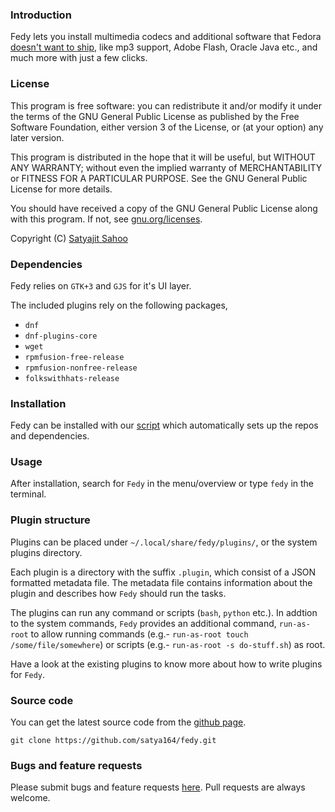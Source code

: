 ### Introduction

Fedy lets you install multimedia codecs and additional software that Fedora [doesn't want to ship](http://fedoraproject.org/wiki/Forbidden_items?rd=ForbiddenItems), like mp3 support, Adobe Flash, Oracle Java etc., and much more with just a few clicks.

### License

This program is free software: you can redistribute it and/or modify it under the terms of the GNU General Public License as published by the Free Software Foundation, either version 3 of the License, or (at your option) any later version.

This program is distributed in the hope that it will be useful, but WITHOUT ANY WARRANTY; without even the implied warranty of MERCHANTABILITY or FITNESS FOR A PARTICULAR PURPOSE. See the GNU General Public License for more details.

You should have received a copy of the GNU General Public License along with this program.  If not, see [gnu.org/licenses](http://www.gnu.org/licenses/).

Copyright (C) [Satyajit Sahoo](mailto:satyajit.happy@gmail.com)

### Dependencies

Fedy relies on `GTK+3` and `GJS` for it's UI layer.

The included plugins rely on the following packages,
* `dnf`
* `dnf-plugins-core`
* `wget`
* `rpmfusion-free-release`
* `rpmfusion-nonfree-release`
* `folkswithhats-release`

### Installation

Fedy can be installed with our [script](http://satya164.github.io/fedy/fedy-installer) which automatically sets up the repos and dependencies.

### Usage

After installation, search for `Fedy` in the menu/overview or type `fedy` in the terminal.

### Plugin structure

Plugins can be placed under `~/.local/share/fedy/plugins/`, or the system plugins directory.

Each plugin is a directory with the suffix `.plugin`, which consist of a JSON formatted metadata file. The metadata file contains information about the plugin and describes how `Fedy` should run the tasks.

The plugins can run any command or scripts (`bash`, `python` etc.). In addtion to the system commands, `Fedy` provides an additional command, `run-as-root` to allow running commands (e.g.- `run-as-root touch /some/file/somewhere`) or scripts (e.g.- `run-as-root -s do-stuff.sh`) as root.

Have a look at the existing plugins to know more about how to write plugins for `Fedy`.

### Source code

You can get the latest source code from the [github page](http://github.com/satya164/fedy).

`git clone https://github.com/satya164/fedy.git`

### Bugs and feature requests

Please submit bugs and feature requests [here](http://github.com/satya164/fedy/issues). Pull requests are always welcome.
